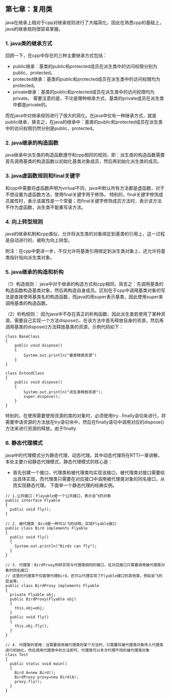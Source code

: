 ## 第七章：复用类

java在继承上相对于cpp对继承规则进行了大幅简化，因此在熟悉cpp的基础上，java的继承规则很容易掌握。

### 1. java类的继承方式
回顾一下，在cpp中存在的三种主要继承方式包括：
+ public继承：基类的public和protected成员在派生类中的访问权限分别为public，protected。
+ protected继承：基类的public和protected成员在派生类中的访问权限均为protected。
+ private继承：基类的public和protected成员在派生类中的访问权限均为private。
需要注意的是，不论是哪种继承方式，基类的private成员在派生类中都是private的。

而在java中对继承规则进行了很大的简化。在java中仅有一种继承方式，就是public继承，换言之，在java的继承中：基类的public和protected成员在派生类中的访问权限仍然分别是public，protected。

### 2. java继承的构造函数
java继承中派生类的构造函数遵守和cpp相同的规则，即：派生类的构造函数需要首先调用基类的构造函数以初始化基类对象成员，然后再初始化派生类的成员。

### 3. java虚函数规则和final关键字
和cpp中需要将虚函数声明为virtual不同，java中默认所有方法都是虚函数，对于不想设置为虚函数方法，使用final关键字用于修饰。
特别的，final关键字修饰成员属性时，表示该属性是一个常量；而final关键字修饰成员方法时，表示该方法不作为虚函数，派生类不能重写该方法。

### 4. 向上转型规则
java的继承机制和cpp类似，允许将派生类的对象绑定到基类的引用上，这一过程是自动进行的，被称为向上转型。

附注：在cpp中更进一步，不仅允许将基类引用绑定到派生类对象上，还允许将基类指针指向派生类对象。

### 5. java继承的构造和析构
  （1）构造规则：
  java中对于继承的构造方式和cpp相同，简言之：先调用基类的构造函数构造基类对象，然后再构造自身成员。区别在于cpp中调用基类对象的写法是直接使用基类名的构造函数，而java的用super表示基类，因此使用super来调用基类的构造函数。

  （2）析构规则：
  因为java中不存在真正的析构函数，因此派生类若使用了某种资源，需要自己实现一个方法dispose()，在该方法中首先释放自身的资源，然后再调用基类的dispose()方法释放基类的资源，示例代码如下：

```
class BaseClass
{
    public void dispose()
    {
        System.out.println("基类释放资源")
    }
}

class ExtendClass
{
    public void dispose()
    {
        System.out.println("派生类释放资源");
        super.dispose();
    }
}
```
  
  特别的，在使用需要使用资源的类的对象时，必须使用try...finally语句来进行，将需要申请资源的方法放在try语句块中，然后在finally语句中调用对应的dispose()方法来进行资源的释放。由于finally

### 6. 静态代理模式
java中的代理模式分为静态代理，动态代理。其中动态代理将在RTTI一章讲解，本处主要介绍静态代理模式，静态代理模式的核心是：
+ 首先创建一个接口，代理类和被代理类均实现该接口，被代理类对接口需要给出具体实现，而代理类只需要在对应接口中调用被代理类对象的同名接口，从而实现静态代理。
下面举一个静态代理的经典实例。

```
// 1.公共接口：Flayable是一个公共接口，表示会飞的对象
public interface Flyable
{
  public void fly();
}

// 2. 被代理类：Bird是一种可以飞的动物，实现Flyable接口
public class Bird implements Flyable
{
  public void fly()
  {
    System.out.println("Birds can fly");
  }
}

// 3. 代理类：BirdProxy同样实现与代理类相同的接口，在对应接口只需要调用被代理类对象的同名接口
// 这里的代理类不仅能够代理Bird，还可以代理实现了Flyable接口的其他类，例如会飞的昆虫等。
public class BirdProxy implements Flyable
{
  private Flyable obj;
  public BirdProxy(Flyable obj) 
  {
    this.obj=obj;
  }
  public void fly()
  {
    this.obj.fly();
  }
}

// 4. 代理类的使用：当需要调用被代理类的某个方法时，只需要将被代理类对象传入代理类进行初始化，然后调用代理类中的方法即可，代理类可以多次代理不同的被代理类对象
class Test
{
  public static void main()
  {
    Bird A=new Bird();
    BirdProxy proxy=new Bird(A);
    proxy.fly();
  }
}
```


